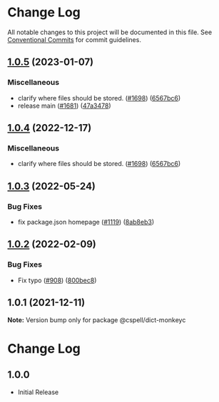 # Change Log

All notable changes to this project will be documented in this file.
See [Conventional Commits](https://conventionalcommits.org) for commit guidelines.

## [1.0.5](https://github.com/ttasovac/cspell-dicts/compare/@cspell/dict-monkeyc-v1.0.4...@cspell/dict-monkeyc@1.0.5) (2023-01-07)


### Miscellaneous

* clarify where files should be stored. ([#1698](https://github.com/ttasovac/cspell-dicts/issues/1698)) ([6567bc6](https://github.com/ttasovac/cspell-dicts/commit/6567bc62130404cb32945bdcc3bf07316c839396))
* release main ([#1681](https://github.com/ttasovac/cspell-dicts/issues/1681)) ([47a3478](https://github.com/ttasovac/cspell-dicts/commit/47a34789c05111e7b3cb693beb5d456bf25a0cb0))

## [1.0.4](https://github.com/streetsidesoftware/cspell-dicts/compare/@cspell/dict-monkeyc@1.0.3...@cspell/dict-monkeyc@1.0.4) (2022-12-17)


### Miscellaneous

* clarify where files should be stored. ([#1698](https://github.com/streetsidesoftware/cspell-dicts/issues/1698)) ([6567bc6](https://github.com/streetsidesoftware/cspell-dicts/commit/6567bc62130404cb32945bdcc3bf07316c839396))

## [1.0.3](https://github.com/streetsidesoftware/cspell-dicts/compare/@cspell/dict-monkeyc@1.0.2...@cspell/dict-monkeyc@1.0.3) (2022-05-24)


### Bug Fixes

* fix package.json homepage ([#1119](https://github.com/streetsidesoftware/cspell-dicts/issues/1119)) ([8ab8eb3](https://github.com/streetsidesoftware/cspell-dicts/commit/8ab8eb3733b7b9c783b5d93fdeff4d4ca739e8f4))





## [1.0.2](https://github.com/streetsidesoftware/cspell-dicts/compare/@cspell/dict-monkeyc@1.0.1...@cspell/dict-monkeyc@1.0.2) (2022-02-09)


### Bug Fixes

* Fix typo ([#908](https://github.com/streetsidesoftware/cspell-dicts/issues/908)) ([800bec8](https://github.com/streetsidesoftware/cspell-dicts/commit/800bec814558a84b3294d2fc2b37ec170686ac6a))





## 1.0.1 (2021-12-11)

**Note:** Version bump only for package @cspell/dict-monkeyc





# Change Log

## 1.0.0

- Initial Release
